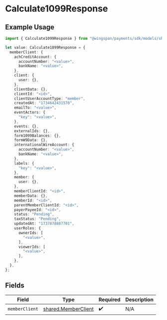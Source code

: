 # Calculate1099Response

## Example Usage

```typescript
import { Calculate1099Response } from "@wingspan/payments/sdk/models/shared";

let value: Calculate1099Response = {
  memberClient: {
    achCreditAccount: {
      accountNumber: "<value>",
      bankName: "<value>",
    },
    client: {
      user: {},
    },
    clientData: {},
    clientId: "<id>",
    clientUserAccountType: "member",
    createdAt: "1734642431570",
    emailTo: "<value>",
    eventActors: {
      "key": "<value>",
    },
    events: {},
    externalIds: {},
    form1099Balances: {},
    formW9Data: {},
    internationalWireAccount: {
      accountNumber: "<value>",
      bankName: "<value>",
    },
    labels: {
      "key": "<value>",
    },
    member: {
      user: {},
    },
    memberClientId: "<id>",
    memberData: {},
    memberId: "<id>",
    parentMemberClientId: "<id>",
    payerPayeeId: "<id>",
    status: "Pending",
    taxStatus: "Pending",
    updatedAt: "1737878887701",
    userRoles: {
      ownerIds: [
        "<value>",
      ],
      viewerIds: [
        "<value>",
      ],
    },
  },
};
```

## Fields

| Field                                                             | Type                                                              | Required                                                          | Description                                                       |
| ----------------------------------------------------------------- | ----------------------------------------------------------------- | ----------------------------------------------------------------- | ----------------------------------------------------------------- |
| `memberClient`                                                    | [shared.MemberClient](../../../sdk/models/shared/memberclient.md) | :heavy_check_mark:                                                | N/A                                                               |